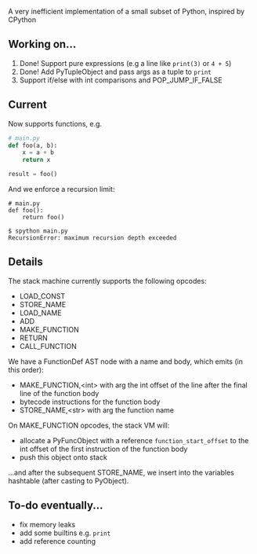 A very inefficient implementation of a small subset of Python, inspired by CPython

## Working on...

1. Done! Support pure expressions (e.g a line like `print(3)` or `4 + 5`) 
2. Done! Add PyTupleObject and pass args as a tuple to `print`
3. Support if/else with int comparisons and POP_JUMP_IF_FALSE

## Current

Now supports functions, e.g.

```py
# main.py
def foo(a, b):
    x = a + b
    return x

result = foo()
```

And we enforce a recursion limit:

```
# main.py
def foo():
    return foo()

$ spython main.py
RecursionError: maximum recursion depth exceeded
```

## Details

The stack machine currently supports the following opcodes:
 - LOAD_CONST
 - STORE_NAME
 - LOAD_NAME
 - ADD
 - MAKE_FUNCTION
 - RETURN
 - CALL_FUNCTION

We have a FunctionDef AST node with a name and body, which emits (in this order):
 - MAKE_FUNCTION,\<int\> with arg the int offset of the line after the final line of the function body
 - bytecode instructions for the function body
 - STORE_NAME,\<str\> with arg the function name

On MAKE_FUNCTION opcodes, the stack VM will:
 - allocate a PyFuncObject with a reference `function_start_offset` to the int offset of the first instruction of the function body
 - push this object onto stack

...and after the subsequent STORE_NAME, we insert into the variables hashtable (after casting to PyObject).

## To-do eventually...

 - fix memory leaks
 - add some builtins e.g. `print`
 - add reference counting
